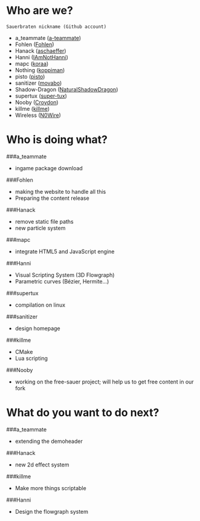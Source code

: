 # Who are we?
`Sauerbraten nickname (Github account)`
* a_teammate ([a-teammate](https://github.com/a-teammate))
* Fohlen ([Fohlen](https://github.com/Fohlen))
* Hanack ([aschaeffer](https://github.com/aschaeffer))
* Hanni ([IAmNotHanni](https://github.com/IAmNotHanni))
* mapc ([koraa](https://github.com/koraa))
* Nothing ([koppiman](https://github.com/koppiman))
* pisto ([pisto](https://github.com/pisto/))
* sanitizer ([movabo](https://github.com/movabo))
* Shadow-Dragon ([NaturalShadowDragon](https://github.com/NaturalShadowDragon))
* supertux ([super-tux](https://github.com/super-tux))
* Nooby ([Croydon](https://github.com/Croydon))
* killme ([killme](https://github.com/killme))
* Wireless ([N0Wire](https://github.com/N0Wire))


# Who is doing what?

###a_teammate 
* ingame package download

###Fohlen
* making the website to handle all this
* Preparing the content release

###Hanack
* remove static file paths
* new particle system

###mapc
* integrate HTML5 and JavaScript engine

###Hanni
* Visual Scripting System (3D Flowgraph)
* Parametric curves (Bézier, Hermite...)

###supertux
* compilation on linux

###sanitizer
* design homepage

###killme
* CMake
* Lua scripting

###Nooby
* working on the free-sauer project; will help us to get free content in our fork

# What do you want to do next?

###a_teammate
* extending the demoheader

###Hanack
* new 2d effect system

###killme
* Make more things scriptable

###Hanni
* Design the flowgraph system